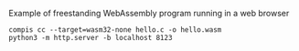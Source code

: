 Example of freestanding WebAssembly program running in a web browser

    compis cc --target=wasm32-none hello.c -o hello.wasm
    python3 -m http.server -b localhost 8123
